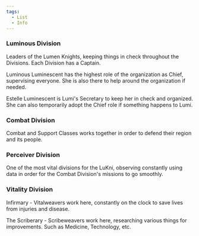 ```yaml
---
tags:
  - List
  - Info
---
```

### **Luminous Division**

Leaders of the Lumen Knights, keeping things in check throughout the Divisions.
Each Division has a Captain.

Luminous Luminescent has the highest role of the organization as Chief, supervising everyone. She is also there to help around the organization if needed.

Estelle Luminescent is Lumi's Secretary to keep her in check and organized.
She can also temporarily adopt the Chief role if something happens to Lumi.

### **Combat Division**

Combat and Support Classes works together in order to defend their region and its people.


### **Perceiver Division**

One of the most vital divisions for the LuKni, observing constantly using data in order for the Combat Division's missions to go smoothly.


### **Vitality Division**

Infirmary - Vitalweavers work here, constantly on the clock to save lives from injuries and disease.

The Scriberary - Scribeweavers work here, researching various things for improvements.
Such as Medicine, Technology, etc.